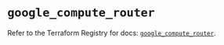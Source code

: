 # `google_compute_router`

Refer to the Terraform Registry for docs: [`google_compute_router`](https://registry.terraform.io/providers/hashicorp/google/6.34.0/docs/resources/compute_router).
